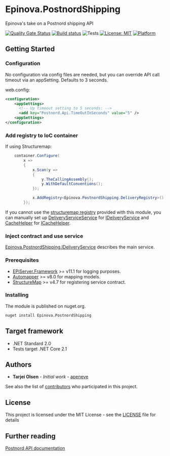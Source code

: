 # Epinova.PostnordShipping
Epinova's take on a Postnord shipping API

[![Quality Gate Status](https://sonarcloud.io/api/project_badges/measure?project=Epinova.PostnordShipping&metric=alert_status)](https://sonarcloud.io/dashboard?id=Epinova.PostnordShipping)
[![Build status](https://ci.appveyor.com/api/projects/status/f67kodnd0pkbo9dc/branch/master?svg=true)](https://ci.appveyor.com/project/Epinova_AppVeyor_Team/epinova-postnordshipping/branch/master)
![Tests](https://img.shields.io/appveyor/tests/Epinova_AppVeyor_Team/epinova-postnordshipping.svg)
[![License: MIT](https://img.shields.io/badge/License-MIT-yellow.svg)](https://opensource.org/licenses/MIT)
[![Platform](https://img.shields.io/badge/platform-.NET%20Standard%202.0-blue?style=flat&logo=.net)](https://docs.microsoft.com/en-us/dotnet/standard/net-standard)

## Getting Started

### Configuration

No configuration via config files are needed, but you can override API call timeout via an appSetting. Defaults to 3 seconds.

web.config:
```xml
<configuration>
    <appSettings>
      <!-- Up timeout setting to 5 seconds: -->
      <add key="Postnord.Api.TimeOutInSeconds" value="5" />
    <appSettings>
</configuration>
```

### Add registry to IoC container

If using Structuremap:
```csharp
    container.Configure(
        x =>
        {
            x.Scan(y =>
            {
                y.TheCallingAssembly();
                y.WithDefaultConventions();
            });

            x.AddRegistry<Epinova.PostnordShipping.DeliveryRegistry>();
        });
```

If you cannot use the [structuremap registry](src/DeliveryRegistry.cs) provided with this module,
you can manually set up [DeliveryServiceService](src/DeliveryService.cs) for [IDeliveryService](src/IDeliveryService.cs)
and [CacheHelper](src/CacheHelper.cs) for [ICacheHelper](src/ICacheHelper.cs).

### Inject contract and use service

[Epinova.PostnordShipping.IDeliveryService](src/IDeliveryService.cs) describes the main service.

### Prerequisites

* [EPiServer.Framework](http://www.episerver.com/web-content-management) >= v11.1 for logging purposes.
* [Automapper](https://github.com/AutoMapper/AutoMapper) >= v8.0 for mapping models.
* [StructureMap](http://structuremap.github.io/) >= v4.7 for registering service contract.

### Installing

The module is published on nuget.org.

```bat
nuget install Epinova.PostnordShipping
```

## Target framework

* .NET Standard 2.0
* Tests target .NET Core 2.1

## Authors

* **Tarjei Olsen** - *Initial work* - [apeneve](https://github.com/apeneve)

See also the list of [contributors](https://github.com/Epinova/Epinova.PostnordShipping/contributors) who participated in this project.

## License

This project is licensed under the MIT License - see the [LICENSE](LICENSE) file for details

## Further reading

[Postnord API documentation](https://developer.postnord.com/api/docs/general-information)